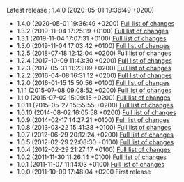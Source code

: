 Latest release : 1.4.0 (2020-05-01 19:36:49 +0200)


* 1.4.0 (2020-05-01 19:36:49 +0200) [Full list of changes](https://github.com/Apen/additional_scheduler/compare/1.3.2...1.4.0)
* 1.3.2 (2019-11-04 17:25:19 +0100) [Full list of changes](https://github.com/Apen/additional_scheduler/compare/1.3.1...1.3.2)
* 1.3.1 (2019-11-04 17:07:31 +0100) [Full list of changes](https://github.com/Apen/additional_scheduler/compare/1.3.0...1.3.1)
* 1.3.0 (2019-11-04 17:03:42 +0100) [Full list of changes](https://github.com/Apen/additional_scheduler/compare/1.2.5...1.3.0)
* 1.2.5 (2018-07-18 12:12:04 +0200) [Full list of changes](https://github.com/Apen/additional_scheduler/compare/1.2.4...1.2.5)
* 1.2.4 (2017-10-09 11:43:30 +0200) [Full list of changes](https://github.com/Apen/additional_scheduler/compare/1.2.3...1.2.4)
* 1.2.3 (2017-05-31 11:23:09 +0200) [Full list of changes](https://github.com/Apen/additional_scheduler/compare/1.2.2...1.2.3)
* 1.2.2 (2016-04-08 16:31:12 +0200) [Full list of changes](https://github.com/Apen/additional_scheduler/compare/1.2.0...1.2.2)
* 1.2.0 (2016-01-15 15:50:56 +0100) [Full list of changes](https://github.com/Apen/additional_scheduler/compare/1.1.1...1.2.0)
* 1.1.1 (2015-07-08 09:08:52 +0200) [Full list of changes](https://github.com/Apen/additional_scheduler/compare/1.1.0...1.1.1)
* 1.1.0 (2015-07-02 15:09:15 +0200) [Full list of changes](https://github.com/Apen/additional_scheduler/compare/1.0.11...1.1.0)
* 1.0.11 (2015-05-27 15:55:55 +0200) [Full list of changes](https://github.com/Apen/additional_scheduler/compare/1.0.10...1.0.11)
* 1.0.10 (2014-08-02 16:05:58 +0200) [Full list of changes](https://github.com/Apen/additional_scheduler/compare/1.0.9...1.0.10)
* 1.0.9 (2014-02-17 14:27:21 +0100) [Full list of changes](https://github.com/Apen/additional_scheduler/compare/1.0.8...1.0.9)
* 1.0.8 (2013-03-22 15:41:38 +0100) [Full list of changes](https://github.com/Apen/additional_scheduler/compare/1.0.7...1.0.8)
* 1.0.7 (2012-06-29 20:12:24 +0200) [Full list of changes](https://github.com/Apen/additional_scheduler/compare/1.0.5...1.0.7)
* 1.0.5 (2012-02-29 22:08:30 +0100) [Full list of changes](https://github.com/Apen/additional_scheduler/compare/1.0.4...1.0.5)
* 1.0.4 (2012-02-29 21:27:17 +0100) [Full list of changes](https://github.com/Apen/additional_scheduler/compare/1.0.2...1.0.4)
* 1.0.2 (2011-11-30 11:26:14 +0100) [Full list of changes](https://github.com/Apen/additional_scheduler/compare/1.0.1...1.0.2)
* 1.0.1 (2011-11-07 11:14:03 +0100) [Full list of changes](https://github.com/Apen/additional_scheduler/compare/1.0.0...1.0.1)
* 1.0.0 (2011-10-09 17:48:04 +0200 First release